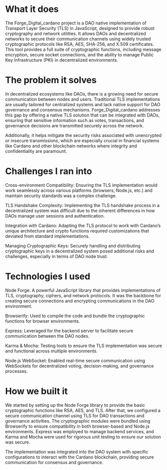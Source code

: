 # What it does
The Forge_Digital_cardano project is a DAO native implementation of Transport Layer Security (TLS) in JavaScript, designed to provide robust cryptography and network utilities. It allows DAOs and decentralized networks to secure their communication channels using widely trusted cryptographic protocols like RSA, AES, SHA-256, and X.509 certificates. This tool provides a full suite of cryptographic functions, including message encryption, secure socket connections, and the ability to manage Public Key Infrastructure (PKI) in decentralized environments.



# The problem it solves
In decentralized ecosystems like DAOs, there is a growing need for secure communication between nodes and users. Traditional TLS implementations are usually tailored for centralized systems and lack native support for DAO governance and consensus mechanisms. Forge_Digital_cardano addresses this gap by offering a native TLS solution that can be integrated with DAOs, ensuring that sensitive information such as votes, transactions, and governance decisions are transmitted securely across the network.

Additionally, it helps mitigate the security risks associated with unencrypted or insecure transmissions, which are especially crucial in financial systems like Cardano and other blockchain networks where integrity and confidentiality are paramount.



# Challenges I ran into
Cross-environment Compatibility: Ensuring the TLS implementation would work seamlessly across various platforms (browsers, Node.js, etc.) and maintain security standards was a complex challenge.

TLS Handshake Complexity: Implementing the TLS handshake process in a decentralized system was difficult due to the inherent differences in how DAOs manage user sessions and authentication.

Integration with Cardano: Adapting the TLS protocol to work with Cardano’s unique architecture and crypto functions required customizations that deviated from standard implementations.

Managing Cryptographic Keys: Securely handling and distributing cryptographic keys in a decentralized system posed additional risks and challenges, especially in terms of DAO node trust.



# Technologies I used
Node Forge: A powerful JavaScript library that provides implementations of TLS, cryptography, ciphers, and network protocols. It was the backbone for creating secure connections and encrypting communications in the DAO environment.

Browserify: Used to compile the code and bundle the cryptographic functions for browser environments.

Express: Leveraged for the backend server to facilitate secure communication between the DAO nodes.

Karma & Mocha: Testing tools to ensure the TLS implementation was secure and functional across multiple environments.

Node.js WebSocket: Enabled real-time secure communication using WebSockets for decentralized voting, decision-making, and governance processes.



# How we built it
We started by setting up the Node Forge library to provide the basic cryptographic functions like RSA, AES, and TLS. After that, we configured a secure communication channel using TLS for DAO transactions and governance activities. The cryptographic modules were bundled using Browserify to ensure compatibility in both browser-based and Node.js environments. Express was employed to manage backend services, and Karma and Mocha were used for rigorous unit testing to ensure our solution was secure.

The implementation was integrated into the DAO system with specific configurations to interact with the Cardano blockchain, providing secure communication for consensus and governance.